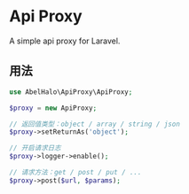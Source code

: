 # Api Proxy

A simple api proxy for Laravel.



## 用法

```php
use AbelHalo\ApiProxy\ApiProxy;

$proxy = new ApiProxy;

// 返回值类型：object / array / string / json
$proxy->setReturnAs('object');

// 开启请求日志
$proxy->logger->enable();

// 请求方法：get / post / put / ...
$proxy->post($url, $params);
```

